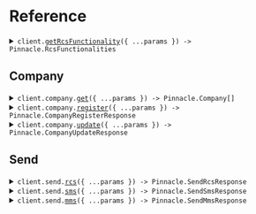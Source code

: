 # Reference

<details><summary><code>client.<a href="/src/Client.ts">getRcsFunctionality</a>({ ...params }) -> Pinnacle.RcsFunctionalities</code></summary>
<dl>
<dd>

#### 📝 Description

<dl>
<dd>

<dl>
<dd>

Retrieve the RCS functionality of a phone number. For example checks if a phone number can receive RCS message and if it can receive RCS carousels.

</dd>
</dl>
</dd>
</dl>

#### 🔌 Usage

<dl>
<dd>

<dl>
<dd>

```typescript
await client.getRcsFunctionality();
```

</dd>
</dl>
</dd>
</dl>

#### ⚙️ Parameters

<dl>
<dd>

<dl>
<dd>

**request:** `Pinnacle.GetRcsFunctionalityRequest`

</dd>
</dl>

<dl>
<dd>

**requestOptions:** `PinnacleClient.RequestOptions`

</dd>
</dl>
</dd>
</dl>

</dd>
</dl>
</details>

##

## Company

<details><summary><code>client.company.<a href="/src/api/resources/company/client/Client.ts">get</a>({ ...params }) -> Pinnacle.Company[]</code></summary>
<dl>
<dd>

#### 📝 Description

<dl>
<dd>

<dl>
<dd>

Retrieve the company's information (i.e. approval status, company name, etc.). Search by company ID or company name.

</dd>
</dl>
</dd>
</dl>

#### 🔌 Usage

<dl>
<dd>

<dl>
<dd>

```typescript
await client.company.get();
```

</dd>
</dl>
</dd>
</dl>

#### ⚙️ Parameters

<dl>
<dd>

<dl>
<dd>

**request:** `Pinnacle.CompanyGetRequest`

</dd>
</dl>

<dl>
<dd>

**requestOptions:** `Company.RequestOptions`

</dd>
</dl>
</dd>
</dl>

</dd>
</dl>
</details>

<details><summary><code>client.company.<a href="/src/api/resources/company/client/Client.ts">register</a>({ ...params }) -> Pinnacle.CompanyRegisterResponse</code></summary>
<dl>
<dd>

#### 📝 Description

<dl>
<dd>

<dl>
<dd>

Register a company for RCS with the Pinnacle platform

</dd>
</dl>
</dd>
</dl>

#### 🔌 Usage

<dl>
<dd>

<dl>
<dd>

```typescript
await client.company.register({
    company: {
        name: "name",
        category: "Entertainment",
        address: "address",
        ein: "ein",
        description: "description",
        brandColor: "brandColor",
        logoUrl: "logoUrl",
        heroUrl: "heroUrl",
    },
    companyContact: {
        primaryWebsiteUrl: "primaryWebsiteUrl",
        primaryWebsiteLabel: "primaryWebsiteLabel",
        primaryPhone: "primaryPhone",
        primaryPhoneLabel: "primaryPhoneLabel",
        primaryEmail: "primaryEmail",
        primaryEmailLabel: "primaryEmailLabel",
        privacyPolicyUrl: "privacyPolicyUrl",
        tosUrl: "tosUrl",
    },
    messaging: {
        optIn: "By opting in, you agree to receive messages from Pinnacle, including updates and promotions. Reply \u201CSTOP\u201D to unsubscribe. Standard message and data rates may apply.",
        optOut: "Reply with keywords like STOP or UNSUBSCRIBE to opt-out. A confirmation message will be sent, and no further messages will be received unless you re-subscribe.",
        optOutKeywords: ["STOP", "UNSUBSCRIBE"],
        agentUseCase:
            "Pinnacle\u2019s agent assists with product updates, promotions, order tracking, and support. It answers FAQs, provides order updates, and helps with opt-in/out processes. Escalates to live support when needed.",
        expectedAgentResponses:
            "General Inquiry: \u201CHow can I assist you today?\u201D\nOrder Status: \u201CProvide your order number.\u201D\nOpt-In: \u201CYou\u2019re now subscribed!\u201D\nOpt-Out: \u201CYou have unsubscribed.\u201D\nEscalation: \u201CConnecting to a live agent.\u201D    \n",
    },
    pointOfContact: {
        pocName: "pocName",
        pocTitle: "pocTitle",
        pocEmail: "pocEmail",
    },
});
```

</dd>
</dl>
</dd>
</dl>

#### ⚙️ Parameters

<dl>
<dd>

<dl>
<dd>

**request:** `Pinnacle.CompanyRegisterRequest`

</dd>
</dl>

<dl>
<dd>

**requestOptions:** `Company.RequestOptions`

</dd>
</dl>
</dd>
</dl>

</dd>
</dl>
</details>

<details><summary><code>client.company.<a href="/src/api/resources/company/client/Client.ts">update</a>({ ...params }) -> Pinnacle.CompanyUpdateResponse</code></summary>
<dl>
<dd>

#### 📝 Description

<dl>
<dd>

<dl>
<dd>

Update a company on the Pinnacle platform

</dd>
</dl>
</dd>
</dl>

#### 🔌 Usage

<dl>
<dd>

<dl>
<dd>

```typescript
await client.company.update({
    companyId: "companyId",
});
```

</dd>
</dl>
</dd>
</dl>

#### ⚙️ Parameters

<dl>
<dd>

<dl>
<dd>

**request:** `Pinnacle.CompanyUpdateRequest`

</dd>
</dl>

<dl>
<dd>

**requestOptions:** `Company.RequestOptions`

</dd>
</dl>
</dd>
</dl>

</dd>
</dl>
</details>

## Send

<details><summary><code>client.send.<a href="/src/api/resources/send/client/Client.ts">rcs</a>({ ...params }) -> Pinnacle.SendRcsResponse</code></summary>
<dl>
<dd>

#### 📝 Description

<dl>
<dd>

<dl>
<dd>

Send an interactive RCS message with text, media, or cards. Each message can only contain either text, media, or card(s).

Quick replies can also be added to the message.

</dd>
</dl>
</dd>
</dl>

#### 🔌 Usage

<dl>
<dd>

<dl>
<dd>

```typescript
await client.send.rcs({
    from: "from",
    to: "to",
});
```

</dd>
</dl>
</dd>
</dl>

#### ⚙️ Parameters

<dl>
<dd>

<dl>
<dd>

**request:** `Pinnacle.Rcs`

</dd>
</dl>

<dl>
<dd>

**requestOptions:** `Send.RequestOptions`

</dd>
</dl>
</dd>
</dl>

</dd>
</dl>
</details>

<details><summary><code>client.send.<a href="/src/api/resources/send/client/Client.ts">sms</a>({ ...params }) -> Pinnacle.SendSmsResponse</code></summary>
<dl>
<dd>

#### 📝 Description

<dl>
<dd>

<dl>
<dd>

Send an SMS message to a recipient.

</dd>
</dl>
</dd>
</dl>

#### 🔌 Usage

<dl>
<dd>

<dl>
<dd>

```typescript
await client.send.sms({
    to: "to",
    from: "from",
    text: "text",
});
```

</dd>
</dl>
</dd>
</dl>

#### ⚙️ Parameters

<dl>
<dd>

<dl>
<dd>

**request:** `Pinnacle.SendSmsRequest`

</dd>
</dl>

<dl>
<dd>

**requestOptions:** `Send.RequestOptions`

</dd>
</dl>
</dd>
</dl>

</dd>
</dl>
</details>

<details><summary><code>client.send.<a href="/src/api/resources/send/client/Client.ts">mms</a>({ ...params }) -> Pinnacle.SendMmsResponse</code></summary>
<dl>
<dd>

#### 📝 Description

<dl>
<dd>

<dl>
<dd>

Send an MMS message with media attachments.

</dd>
</dl>
</dd>
</dl>

#### 🔌 Usage

<dl>
<dd>

<dl>
<dd>

```typescript
await client.send.mms({
    to: "to",
    from: "from",
    mediaUrls: ["https://example.com/image1.jpg", "https://example.com/video.mp4"],
});
```

</dd>
</dl>
</dd>
</dl>

#### ⚙️ Parameters

<dl>
<dd>

<dl>
<dd>

**request:** `Pinnacle.SendMmsRequest`

</dd>
</dl>

<dl>
<dd>

**requestOptions:** `Send.RequestOptions`

</dd>
</dl>
</dd>
</dl>

</dd>
</dl>
</details>
